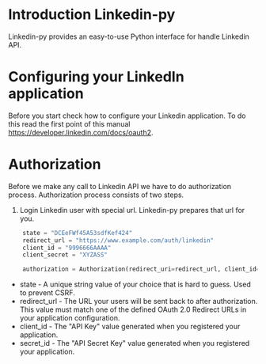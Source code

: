 # Introduction Linkedin-py

Linkedin-py provides an easy-to-use Python interface for handle Linkedin API.

# Configuring your LinkedIn application

Before you start check how to configure your Linkedin application. To do this read the first point of this manual https://developer.linkedin.com/docs/oauth2.


# Authorization

Before we make any call to Linkedin API we have to do authorization process. Authorization process consists of two steps.

1. Login Linkedin user with special url. Linkedin-py prepares that url for you.

```python
    state = "DCEeFWf45A53sdfKef424"
    redirect_url = "https://www.example.com/auth/linkedin"
    client_id = "9996666AAAA"
    client_secret = "XYZASS"

    authorization = Authorization(redirect_uri=redirect_url, client_id=client_id, client_secret=client_secret, state=state)
```
- state - A unique string value of your choice that is hard to guess. Used to prevent CSRF.
- redirect_url - The URL your users will be sent back to after authorization. This value must match one of the defined OAuth 2.0 Redirect URLs in your application configuration.
- client_id - The "API Key" value generated when you registered your application.
- secret_id - The "API Secret Key" value generated when you registered your application.


